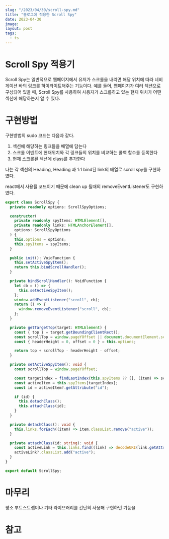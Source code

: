 ```yaml
---
slug: "/2023/04/30/scroll-spy.md"
title: "블로그에 적용한 Scroll Spy"
date: 2023-04-30
image:
layout: post
tags:
  - ts
---
```


# Scroll Spy 적용기

Scroll Spy는 일반적으로 웹페이지에서 유저가 스크롤을 내리면 해당 위치에 따라 네비게이션 바의 링크를 하이라이트해주는 기능이다. 예를 들어, 웹페이지가 여러 섹션으로 구성되어 있을 때, Scroll Spy를 사용하여 사용자가 스크롤하고 있는 현재 위치가 어떤 섹션에 해당하는지 알 수 있다.

# 구현방법

구현방법의 sudo 코드는 다음과 같다.

1. 섹션에 해당하는 링크들을 배열에 담는다
2. 스크롤 이벤트에 현재위치와 각 링크들의 위치를 비교하는 콜백 함수를 등록한다
3. 현재 스크롤된 섹션에 class를 추가한다

나는 각 섹션의 Heading, Heading 과 1:1 bind된 link의 배열로 scroll spy를 구현하였다.

react에서 사용될 코드이기 때문에 clean up 될때의 removeEventListener도 구현하였다.

```ts
export class ScrollSpy {
  private readonly options: ScrollSpyOptions;

  constructor(
    private readonly spyItems: HTMLElement[],
    private readonly links: HTMLAnchorElement[],
    options: ScrollSpyOptions
  ) {
    this.options = options;
    this.spyItems = spyItems;
  }

  public init(): VoidFunction {
    this.setActiveSpyItem();
    return this.bindScrollHandler();
  }

  private bindScrollHandler(): VoidFunction {
    let cb = () => {
      this.setActiveSpyItem();
    };
    window.addEventListener("scroll", cb);
    return () => {
      window.removeEventListener("scroll", cb);
    };
  }

  private getTargetTop(target: HTMLElement) {
    const { top } = target.getBoundingClientRect();
    const scrollTop = window.pageYOffset || document.documentElement.scrollTop;
    const { headerHeight = 0, offset = 0 } = this.options;

    return top + scrollTop - headerHeight - offset;
  }

  private setActiveSpyItem(): void {
    const scrollTop = window.pageYOffset;

    const targetIndex = findLastIndex(this.spyItems ?? [], (item) => scrollTop >= this.getTargetTop(item));
    const activeItem = this.spyItems[targetIndex];
    const id = activeItem?.getAttribute("id");

    if (id) {
      this.detachClass();
      this.attachClass(id);
    }
  }

  private detachClass(): void {
    this.links.forEach((item) => item.classList.remove("active"));
  }

  private attachClass(id: string): void {
    const activeLink = this.links.find((link) => decodeURI(link.getAttribute("href")?.replace(/^#/, "") ?? "") === id);
    activeLink?.classList.add("active");
  }
}

export default ScrollSpy;
```

# 마무리

평소 부트스트랩이나 기타 라이브러리를 간단히 사용해 구현하던 기능을

# 참고
